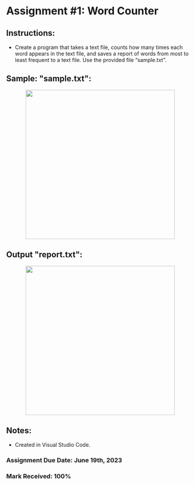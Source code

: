 # Assignment #1: Word Counter

## Instructions: 
- Create a program that takes a text file, counts how many times each word appears in the text file, and saves a report of words from most to least frequent to a text file. Use the provided file “sample.txt”.

## Sample: "sample.txt":

<p align="center">
<img width="400" src="https://github.com/matthewantonis-georgiancollege/Python_COMP1112/assets/122380719/22f0910f-8ad2-426a-8d43-a2ca423215f5">
<p/>

## Output "report.txt": 

<p align="center">
<img width="400" src="https://github.com/matthewantonis-georgiancollege/Python_COMP1112/assets/122380719/6e8a4779-a5e3-4d3b-bf68-4c45b37fa080">
<p/>
  
## Notes: 
- Created in Visual Studio Code.

### Assignment Due Date: June 19th, 2023
### Mark Received: 100%

